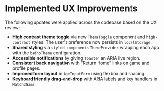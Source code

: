 # Implemented UX Improvements

The following updates were applied across the codebase based on the UX review:

- **High contrast theme toggle** via new `ThemeToggle` component and `high-contrast` styles. The user's preference now persists in `localStorage`.
- **Shared styling** via `styled-components` `ThemeProvider` wrapping each app with the `badhoTheme` configuration.
- **Accessible notifications** by giving `Toaster` an ARIA live region.
- **Consistent back navigation** with “Return Home” links on game and profile pages.
- **Improved form layout** in `AgeInputForm` using flexbox and spacing.
- **Keyboard friendly drag‑and‑drop** with ARIA labels and key handlers in `Match3Game`.

